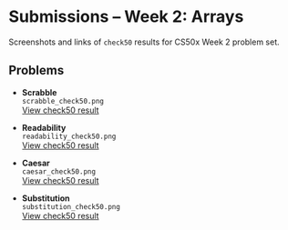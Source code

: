 # Submissions – Week 2: Arrays

Screenshots and links of `check50` results for CS50x Week 2 problem set.

## Problems

- **Scrabble**  
  `scrabble_check50.png`  
  [View check50 result](https://submit.cs50.io/check50/your_check50_result_here)
  
- **Readability**  
  `readability_check50.png`  
  [View check50 result](https://submit.cs50.io/check50/your_check50_result_here)

- **Caesar**  
  `caesar_check50.png`  
  [View check50 result](https://submit.cs50.io/check50/your_check50_result_here)

- **Substitution**  
  `substitution_check50.png`  
  [View check50 result](https://submit.cs50.io/check50/your_check50_result_here)
